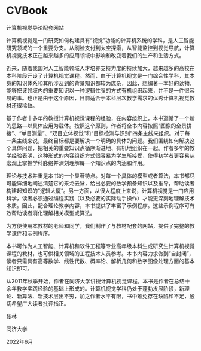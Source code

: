 # CVBook
计算机视觉导论配套网站

  计算机视觉是一门研究如何构建具有“视觉”功能的计算机系统的学科，是人工智能研究领域的一个重要分支。从刷脸支付到太空探索，从智能监控到视觉导航，计算机视觉技术正在越来越多的应用领域中影响和改变着我们的生产和生活方式。
  
  近来，随着我国对人工智能领域人才培养支持力度的持续加大，越来越多的高校在本科阶段开设了计算机视觉课程。然而，由于计算机视觉是一门综合性学科，其本身的知识体系和其所涉及到的背景知识都较为庞杂，因此，想编著一本好的读物，能够把该领域内的重要知识以一种逻辑性强的方式有机组织起来，并不是一件很容易的事。也正是由于这个原因，目前适合于本科层次教学需求的优秀计算机视觉教材还很稀缺。
  
  基于作者十多年的教授计算机视觉课程的经验，在内容组织上，本书遵循了一个新的思路—以具体应用为载体。按照这个原则，作者将全书内容按照“图像的全景拼接”、“单目测量”、“双目立体视觉”和“目标检测与识别”四条主线来组织。对于每一条主线来说，最终目标都是要解决一个明确的具体的问题。我们围绕如何解决这个具体问题，把相关的重要知识点循序渐进地、有机地组织在一起。作者多年的教学经验表明，这种形式的内容组织方式很容易为学生所接受，使得初学者更容易从宏观上掌握学科脉络并深刻理解每一个知识点的内涵和作用。
  
  理论与技术并重是本书的一个显著特点。对每一个具体的模型或者算法，本书都尽可能详细地阐述清楚它的来龙去脉，给出必要的数学预备知识以及推导，帮助读者构建起知识的“逻辑大厦”。另一方面，从很大程度上来说，计算机视觉是一门应用科学，读者必须通过编程实践（以及必要的实际动手操作）才能更深刻地理解技术本质。因此，配合理论教学内容，本书提供了丰富了示例程序。这些示例程序可有效帮助读者消化理解相关模型或算法。
  
  为方便使用本教材的老师和同学，我们制作了与教材配套的网站，提供了完整的教学课件和示例程序。
  
  本书可作为人工智能、计算机和软件工程等专业高年级本科生或研究生计算机视觉课程的教材，也可供相关领域的工程技术人员参考。本书内容力求做到“自封闭”，读者只需具有高等数学、线性代数、概率论、解析几何和数字图像处理方面的基本知识即可。
  
  从2011年秋季开始，作者在同济大学讲授计算机视觉课程。本书是作者在总结十余年教学实践经验的基础上形成的。计算机视觉学科仍处于蓬勃发展阶段，新理论、新算法、新技术层出不穷，加之作者水平有限，书中难免存在缺陷和不足，殷切希望广大读者批评指正。
  
张林

同济大学

2022年6月
